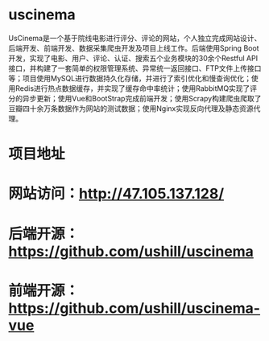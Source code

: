 # uscinema

UsCinema是一个基于院线电影进行评分、评论的网站，个人独立完成网站设计、后端开发、前端开发、数据采集爬虫开发及项目上线工作。后端使用Spring Boot开发，实现了电影、用户、评论、认证、搜索五个业务模块的30余个Restful API接口，并构建了一套简单的权限管理系统、异常统一返回接口、FTP文件上传接口等；项目使用MySQL进行数据持久化存储，并进行了索引优化和慢查询优化；使用Redis进行热点数据缓存，并实现了缓存命中率统计；使用RabbitMQ实现了评分的异步更新；使用Vue和BootStrap完成前端开发；使用Scrapy构建爬虫爬取了豆瓣四十余万条数据作为网站的测试数据；使用Nginx实现反向代理及静态资源代理。

# 项目地址

# 网站访问：http://47.105.137.128/
# 后端开源：https://github.com/ushill/uscinema
# 前端开源：https://github.com/ushill/uscinema-vue
